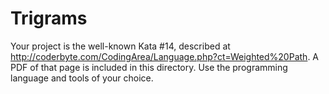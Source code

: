# Trigrams

Your project is the well-known Kata #14, described at http://coderbyte.com/CodingArea/Language.php?ct=Weighted%20Path. A PDF of that page is included in this directory. Use the programming language and tools of your choice.